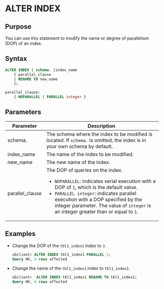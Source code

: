 # ALTER INDEX

## Purpose

You can use this statement to modify the name or degree of parallelism (DOP) of an index.

## Syntax

```sql
ALTER INDEX [ schema. ]index_name
    { parallel_clause
    | RENAME TO new_name
    };

parallel_clause:
    { NOPARALLEL | PARALLEL integer }
```

## Parameters

| Parameter | Description |
|-----------------|---------------------------------------------------------------------------------------------------------------------------------------------------------------------------------------------------------------------------------|
| schema. | The schema where the index to be modified is located. If `schema.` is omitted, the index is in your own schema by default.  |
| index_name | The name of the index to be modified.  |
| new_name | The new name of the index.  |
| parallel_clause | The DOP of queries on the index.  <ul><li> `NOPARALLEL`: indicates serial execution with a DOP of `1`, which is the default value.    </li><li> `PARALLEL integer`: indicates parallel execution with a DOP specified by the integer parameter. The value of `integer` is an integer greater than or equal to `1`. </li></ul> |

## Examples

* Change the DOP of the `tbl1_index1` index to `3`.

   ```sql
   obclient> ALTER INDEX tbl1_index1 PARALLEL 3;
   Query OK, 0 rows affected
   ```

* Change the name of the `tbl1_index1` index to `tbl1_index2`.

   ```sql
   obclient>  ALTER INDEX tbl1_index1 RENAME TO tbl1_index2;
   Query OK, 0 rows affected
   ```
